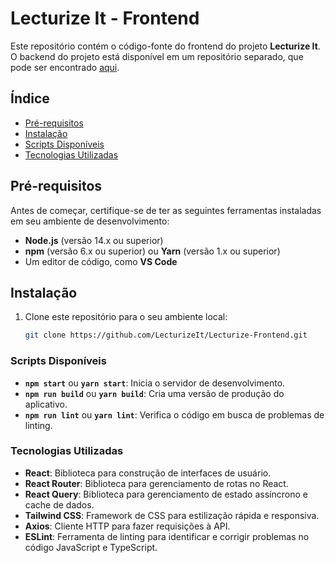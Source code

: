 # Lecturize It - Frontend

Este repositório contém o código-fonte do frontend do projeto **Lecturize It**. O backend do projeto está disponível em um repositório separado, que pode ser encontrado [aqui](https://github.com/LecturizeIt/Lecturize-Backend).

## Índice

- [Pré-requisitos](#pré-requisitos)
- [Instalação](#instalação)
- [Scripts Disponíveis](#scripts-disponíveis)
- [Tecnologias Utilizadas](#tecnologias-utilizadas)

## Pré-requisitos

Antes de começar, certifique-se de ter as seguintes ferramentas instaladas em seu ambiente de desenvolvimento:

- **Node.js** (versão 14.x ou superior)
- **npm** (versão 6.x ou superior) ou **Yarn** (versão 1.x ou superior)
- Um editor de código, como **VS Code**

## Instalação

1. Clone este repositório para o seu ambiente local:

   ```bash
   git clone https://github.com/LecturizeIt/Lecturize-Frontend.git

### Scripts Disponíveis

- **`npm start`** ou **`yarn start`**: Inicia o servidor de desenvolvimento.
- **`npm run build`** ou **`yarn build`**: Cria uma versão de produção do aplicativo.
- **`npm run lint`** ou **`yarn lint`**: Verifica o código em busca de problemas de linting.

### Tecnologias Utilizadas

- **React**: Biblioteca para construção de interfaces de usuário.
- **React Router**: Biblioteca para gerenciamento de rotas no React.
-  **React Query**: Biblioteca para gerenciamento de estado assíncrono e cache de dados.
- **Tailwind CSS**: Framework de CSS para estilização rápida e responsiva.
- **Axios**: Cliente HTTP para fazer requisições à API.
- **ESLint**: Ferramenta de linting para identificar e corrigir problemas no código JavaScript e TypeScript.
